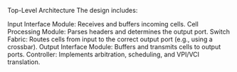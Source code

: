 Top-Level Architecture
The design includes:

Input Interface Module: Receives and buffers incoming cells.
Cell Processing Module: Parses headers and determines the output port.
Switch Fabric: Routes cells from input to the correct output port (e.g., using a crossbar).
Output Interface Module: Buffers and transmits cells to output ports.
Controller: Implements arbitration, scheduling, and VPI/VCI translation.
